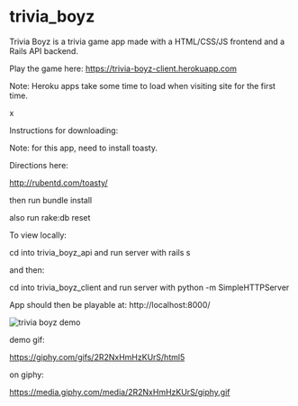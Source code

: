 # trivia_boyz
Trivia Boyz is a trivia game app made with a HTML/CSS/JS frontend and a Rails API backend.

Play the game here: https://trivia-boyz-client.herokuapp.com

Note: Heroku apps take some time to load when visiting site for the first time.

x

Instructions for downloading:

Note: for this app, need to install toasty.

Directions here:

http://rubentd.com/toasty/

then run bundle install

also run rake:db reset

To view locally:

cd into trivia_boyz_api and run server with rails s

and then:

cd into trivia_boyz_client and run server with python -m SimpleHTTPServer

App should then be playable at: http://localhost:8000/

![trivia boyz demo](https://media.giphy.com/media/2R2NxHmHzKUrS/giphy.gif)

demo gif:

https://giphy.com/gifs/2R2NxHmHzKUrS/html5

on giphy:

https://media.giphy.com/media/2R2NxHmHzKUrS/giphy.gif
